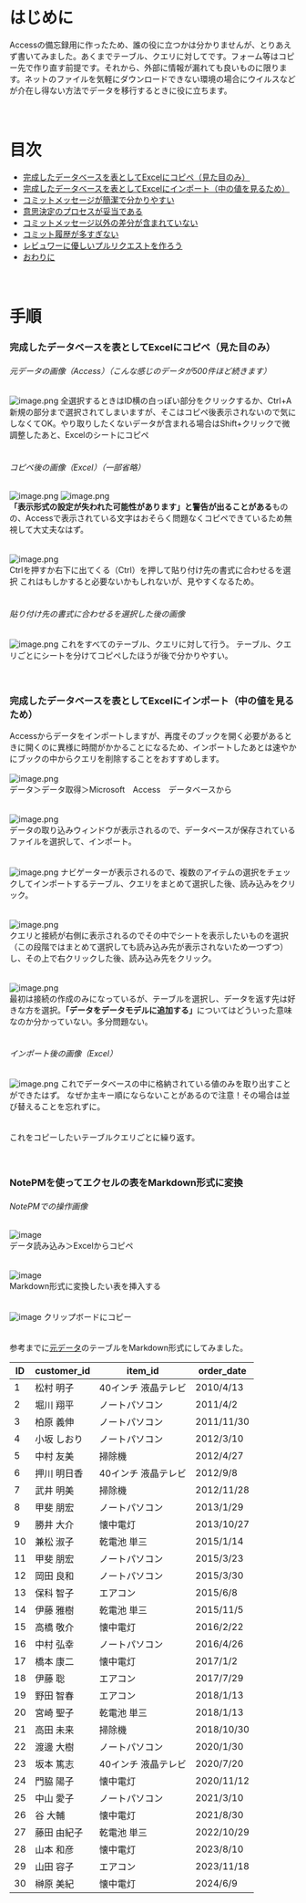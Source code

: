 # はじめに
Accessの備忘録用に作ったため、誰の役に立つかは分かりませんが、とりあえず書いてみました。あくまでテーブル、クエリに対してです。フォーム等はコピー先で作り直す前提です。それから、外部に情報が漏れても良いものに限ります。ネットのファイルを気軽にダウンロードできない環境の場合にウイルスなどが介在し得ない方法でデータを移行するときに役に立ちます。<br><br><br>

# 目次
- [完成したデータベースを表としてExcelにコピペ（見た目のみ）](#完成したデータベースを表としてexcelにコピペ見た目のみ)
- [完成したデータベースを表としてExcelにインポート（中の値を見るため）](#完成したデータベースを表としてexcelにインポート中の値を見るため)
- [コミットメッセージが簡潔で分かりやすい](#コミットメッセージが簡潔で分かりやすい)
- [意思決定のプロセスが妥当である](#意思決定のプロセスが妥当である)
- [コミットメッセージ以外の差分が含まれていない](#コミットメッセージ以外の差分が含まれていない)
- [コミット履歴が多すぎない](#コミット履歴が多すぎない)
- [レビュワーに優しいプルリクエストを作ろう](#レビュワーに優しいプルリクエストを作ろう)
- [おわりに](#おわりに)<br><br><br>

# 手順
### 完成したデータベースを表としてExcelにコピペ（見た目のみ）
###### 元データの画像（Access）（こんな感じのデータが500件ほど続きます）
![image.png](https://qiita-image-store.s3.ap-northeast-1.amazonaws.com/0/3821426/66c47458-8a09-b06c-85f3-ae253150c374.png)
全選択するときはID横の白っぽい部分をクリックするか、Ctrl+A
新規の部分まで選択されてしまいますが、そこはコピペ後表示されないので気にしなくてOK。やり取りしたくないデータが含まれる場合はShift+クリックで微調整したあと、Excelのシートにコピペ<br><br>
###### コピペ後の画像（Excel）（一部省略）

![image.png](https://qiita-image-store.s3.ap-northeast-1.amazonaws.com/0/3821426/c5e29068-f077-52f6-c0a8-362cbdf26b3c.png)
![image.png](https://qiita-image-store.s3.ap-northeast-1.amazonaws.com/0/3821426/23021c41-6f0d-7e7a-ec57-d377d387b346.png)  
<strong>「表示形式の設定が失われた可能性があります」と警告が出ることがある</strong>ものの、Accessで表示されている文字はおそらく問題なくコピペできているため無視して大丈夫なはず。<br><br><br>
![image.png](https://qiita-image-store.s3.ap-northeast-1.amazonaws.com/0/3821426/37116e70-fe95-ebac-9ed7-c9cad4c63ba7.png)  
Ctrlを押すか右下に出てくる（Ctrl）を押して貼り付け先の書式に合わせるを選択
これはもしかすると必要ないかもしれないが、見やすくなるため。
<br><br>
###### 貼り付け先の書式に合わせるを選択した後の画像
![image.png](https://qiita-image-store.s3.ap-northeast-1.amazonaws.com/0/3821426/300e6ab3-22a0-0fe9-0fe9-db777004ef23.png)
これをすべてのテーブル、クエリに対して行う。
テーブル、クエリごとにシートを分けてコピペしたほうが後で分かりやすい。<br><br><br>

### 完成したデータベースを表としてExcelにインポート（中の値を見るため）
Accessからデータをインポートしますが、再度そのブックを開く必要があるときに開くのに異様に時間がかかることになるため、インポートしたあとは速やかにブックの中からクエリを削除することをおすすめします。
<br><br>
![image.png](https://qiita-image-store.s3.ap-northeast-1.amazonaws.com/0/3821426/b4dded9c-aa40-3809-8f53-68e86d63b0fa.png)  
データ＞データ取得＞Microsoft　Access　データベースから
<br><br><br>
![image.png](https://qiita-image-store.s3.ap-northeast-1.amazonaws.com/0/3821426/2a7d822a-3a7e-066f-ccdf-4c9b7ff1f5f3.png)  
データの取り込みウィンドウが表示されるので、データベースが保存されているファイルを選択して、インポート。
<br><br><br>
![image.png](https://qiita-image-store.s3.ap-northeast-1.amazonaws.com/0/3821426/af361ce0-88c8-0971-e535-0715edf802d6.png)
ナビゲーターが表示されるので、複数のアイテムの選択をチェックしてインポートするテーブル、クエリをまとめて選択した後、読み込みをクリック。
<br><br><br>
![image.png](https://qiita-image-store.s3.ap-northeast-1.amazonaws.com/0/3821426/b1ccf23a-b8e3-fbf1-5838-4864d6684536.png)  
クエリと接続が右側に表示されるのでその中でシートを表示したいものを選択（この段階ではまとめて選択しても読み込み先が表示されないため一つずつ）し、その上で右クリックした後、読み込み先をクリック。
<br><br><br>
![image.png](https://qiita-image-store.s3.ap-northeast-1.amazonaws.com/0/3821426/1078e903-e6ad-88fa-f25c-40075b5d9d01.png)  
最初は接続の作成のみになっているが、テーブルを選択し、データを返す先は好きな方を選択。<strong>「データをデータモデルに追加する」</strong>についてはどういった意味なのか分かっていない。多分問題ない。
<br><br>
###### インポート後の画像（Excel）
![image.png](https://qiita-image-store.s3.ap-northeast-1.amazonaws.com/0/3821426/5cce0694-3de5-0043-e130-5af20aead0ea.png)
これでデータベースの中に格納されている値のみを取り出すことができたはず。
なぜか主キー順にならないことがあるので注意！その場合は並び替えることを忘れずに。
<br><br><br>
これをコピーしたいテーブルクエリごとに繰り返す。
<br><br><br>
### NotePMを使ってエクセルの表をMarkdown形式に変換
###### NotePMでの操作画像
![image](https://github.com/yumi100/sample/assets/116421936/1ee452e8-bd95-4114-ab58-1b05bc1dd46f)  
データ読み込み＞Excelからコピペ
<br><br><br>
![image](https://github.com/yumi100/sample/assets/116421936/4020f98e-5d6b-422f-b691-1d9aa2d4a215)  
Markdown形式に変換したい表を挿入する
<br><br><br>
![image](https://github.com/yumi100/sample/assets/116421936/dfa52b45-2134-4cc2-b0cd-fffcc944f576)
クリップボードにコピー
<br><br><br>
参考までに[元データ](元データの画像accessこんな感じのデータが500件ほど続きます)のテーブルをMarkdown形式にしてみました。

| ID  | customer_id | item_id             | order_date | 
| --- | ----------- | ------------------- | ---------- | 
| 1   | 松村 明子   | 40インチ 液晶テレビ | 2010/4/13  | 
| 2   | 堀川 翔平   | ノートパソコン      | 2011/4/2   | 
| 3   | 柏原 義伸   | ノートパソコン      | 2011/11/30 | 
| 4   | 小坂 しおり | ノートパソコン      | 2012/3/10  | 
| 5   | 中村 友美   | 掃除機              | 2012/4/27  | 
| 6   | 押川 明日香 | 40インチ 液晶テレビ | 2012/9/8   | 
| 7   | 武井 明美   | 掃除機              | 2012/11/28 | 
| 8   | 甲斐 朋宏   | ノートパソコン      | 2013/1/29  | 
| 9   | 勝井 大介   | 懐中電灯            | 2013/10/27 | 
| 10  | 兼松 淑子   | 乾電池 単三         | 2015/1/14  | 
| 11  | 甲斐 朋宏   | ノートパソコン      | 2015/3/23  | 
| 12  | 岡田 良和   | ノートパソコン      | 2015/3/30  | 
| 13  | 保科 智子   | エアコン            | 2015/6/8   | 
| 14  | 伊藤 雅樹   | 乾電池 単三         | 2015/11/5  | 
| 15  | 高橋 敬介   | 懐中電灯            | 2016/2/22  | 
| 16  | 中村 弘幸   | ノートパソコン      | 2016/4/26  | 
| 17  | 橋本 康二   | 懐中電灯            | 2017/1/2   | 
| 18  | 伊藤 聡     | エアコン            | 2017/7/29  | 
| 19  | 野田 智春   | エアコン            | 2018/1/13  | 
| 20  | 宮崎 聖子   | 乾電池 単三         | 2018/1/13  | 
| 21  | 高田 未来   | 掃除機              | 2018/10/30 | 
| 22  | 渡邊 大樹   | ノートパソコン      | 2020/1/30  | 
| 23  | 坂本 篤志   | 40インチ 液晶テレビ | 2020/7/20  | 
| 24  | 門脇 陽子   | 懐中電灯            | 2020/11/12 | 
| 25  | 中山 愛子   | ノートパソコン      | 2021/3/10  | 
| 26  | 谷 大輔     | 懐中電灯            | 2021/8/30  | 
| 27  | 藤田 由紀子 | 乾電池 単三         | 2022/10/29 | 
| 28  | 山本 和彦   | 懐中電灯            | 2023/8/10  | 
| 29  | 山田 容子   | エアコン            | 2023/11/18 | 
| 30  | 榊原 美紀   | 懐中電灯            | 2024/6/9   | 

